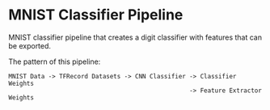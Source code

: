 # MNIST Classifier Pipeline
MNIST classifier pipeline that creates a digit classifier with features that can be exported.

The pattern of this pipeline:
```
MNIST Data -> TFRecord Datasets -> CNN Classifier -> Classifier Weights
                                                  -> Feature Extractor Weights
```